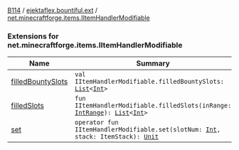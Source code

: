[B114](../../index.md) / [ejektaflex.bountiful.ext](../index.md) / [net.minecraftforge.items.IItemHandlerModifiable](./index.md)

### Extensions for net.minecraftforge.items.IItemHandlerModifiable

| Name | Summary |
|---|---|
| [filledBountySlots](filled-bounty-slots.md) | `val IItemHandlerModifiable.filledBountySlots: `[`List`](https://kotlinlang.org/api/latest/jvm/stdlib/kotlin.collections/-list/index.html)`<`[`Int`](https://kotlinlang.org/api/latest/jvm/stdlib/kotlin/-int/index.html)`>` |
| [filledSlots](filled-slots.md) | `fun IItemHandlerModifiable.filledSlots(inRange: `[`IntRange`](https://kotlinlang.org/api/latest/jvm/stdlib/kotlin.ranges/-int-range/index.html)`): `[`List`](https://kotlinlang.org/api/latest/jvm/stdlib/kotlin.collections/-list/index.html)`<`[`Int`](https://kotlinlang.org/api/latest/jvm/stdlib/kotlin/-int/index.html)`>` |
| [set](set.md) | `operator fun IItemHandlerModifiable.set(slotNum: `[`Int`](https://kotlinlang.org/api/latest/jvm/stdlib/kotlin/-int/index.html)`, stack: ItemStack): `[`Unit`](https://kotlinlang.org/api/latest/jvm/stdlib/kotlin/-unit/index.html) |
